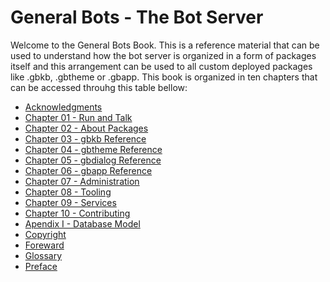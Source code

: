 # General Bots - The Bot Server

Welcome to the General Bots Book. This is a reference material that can be used
to understand how the bot server is organized in a form of packages itself and 
this arrangement can be used to all custom deployed packages like .gbkb, .gbtheme
or .gbapp.
This book is organized in ten chapters that can be accessed throuhg this table bellow:

* [Acknowledgments](book/acknowledgments.md)
* [Chapter 01 - Run and Talk](book/chapter-01-run-and-talk.md)
* [Chapter 02 - About Packages](book/chapter-02-the-package-based.md)
* [Chapter 03 - gbkb Reference](book/chapter-03-gbkb-reference.md)
* [Chapter 04 - gbtheme Reference](book/chapter-04-gbtheme-reference.md)
* [Chapter 05 - gbdialog Reference](book/chapter-05-gbdialog-reference.md)
* [Chapter 06 - gbapp Reference](book/chapter-06-gbapp-reference.md)
* [Chapter 07 - Administration](book/chapter-07-administration.md)
* [Chapter 08 - Tooling](book/chapter-08-tooling.md)
* [Chapter 09 - Services](book/chapter-09-services.md)
* [Chapter 10 - Contributing](book/chapter-10-contributing.md)
* [Apendix I - Database Model](book/apendix-i-database-model.md)
* [Copyright](book/copyright.md)
* [Foreward](book/foreward.md)
* [Glossary](book/glossary.md)
* [Preface](book/preface.md)

